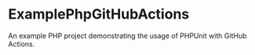 # ExamplePhpGitHubActions
An example PHP project demonstrating the usage of PHPUnit with GitHub Actions.
